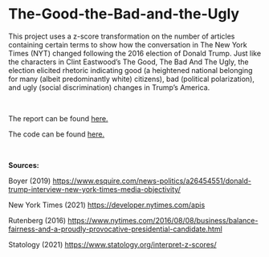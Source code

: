 # The-Good-the-Bad-and-the-Ugly
This project uses a z-score transformation on the number of articles
containing certain terms to show how the conversation in The New York
Times (NYT) changed following the 2016 election of Donald Trump. Just
like the characters in Clint Eastwood’s The Good, The Bad And The Ugly,
the election elicited rhetoric indicating good (a heightened national
belonging for many (albeit predominantly white) citizens), bad
(political polarization), and ugly (social discrimination) changes in
Trump’s America.

<br/>

The report can be found [here.](The-Good-the-Bad-and-the-Ugly.md)

The code can be found [here.](The-Good-the-Bad-and-the-Ugly.Rmd)

<br/>

**Sources:**

Boyer (2019) https://www.esquire.com/news-politics/a26454551/donald-trump-interview-new-york-times-media-objectivity/

New York Times (2021) https://developer.nytimes.com/apis

Rutenberg (2016) https://www.nytimes.com/2016/08/08/business/balance-fairness-and-a-proudly-provocative-presidential-candidate.html

Statology (2021) https://www.statology.org/interpret-z-scores/
